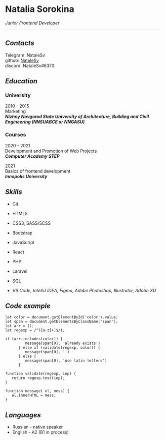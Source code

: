 # Natalia Sorokina

 *Junior Frontend Developer*
<hr>

## *Contacts*

Telegram: NataleSv </br>
github: [NataleSv](https://github.com/NataleSv) </br>
discord: NataleSv#6370 </br>


## *Education*

### University

2010 - 2015 </br>
Marketing </br>
***Nizhny Novgorod State University of Architecture, Building and Civil Engineering (NNSUABCE or NNGASU)***

### Courses

2020 - 2021 </br>
Development and Promotion of Web Projects </br>
***Computer Academy STEP*** 

2021 </br>
Basics of frontend development </br>
***Innopolis University***


## *Skills*
- Git
- HTML5
- CSS3, SASS/SCSS
- Bootstrap
- JavaScript
- React
- PHP 
- Laravel 
- SQL 

- *VS Code, IntelliJ IDEA, Figma, Adobe Photoshop, Illustrator, Adobe XD*

## *Code example*

```
let color = document.getElementById('color').value;
let span = document.getElementsByClassName('span');
let arr = [];
let regexp = /^([a-z]+)$/i; 

if (arr.includes(color)) {  
         message(span[0], 'already exists')
      } else if (validate(regexp, color)) {
         message(span[0], '')
      } else {
         message(span[0], 'use latin letters')
      }
      
function validate(regexp, inp) {
   return regexp.test(inp);
}

function message( el, mess) {
   el.innerHTML = mess;
}
```

 ## *Languages*
 - Russian - native speaker
 - English - A2 (B1 in process)
 
